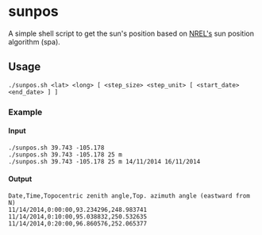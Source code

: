 sunpos
======

A simple shell script to get the sun's position based on [NREL's](http://www.nrel.gov/midc/spa/) sun position algorithm (spa).

## Usage
    ./sunpos.sh <lat> <long> [ <step_size> <step_unit> [ <start_date> <end_date> ] ]

### Example

#### Input

    ./sunpos.sh 39.743 -105.178
    ./sunpos.sh 39.743 -105.178 25 m
    ./sunpos.sh 39.743 -105.178 25 m 14/11/2014 16/11/2014

#### Output

    Date,Time,Topocentric zenith angle,Top. azimuth angle (eastward from N)
    11/14/2014,0:00:00,93.234296,248.983741
    11/14/2014,0:10:00,95.038832,250.532635
    11/14/2014,0:20:00,96.860576,252.065377
